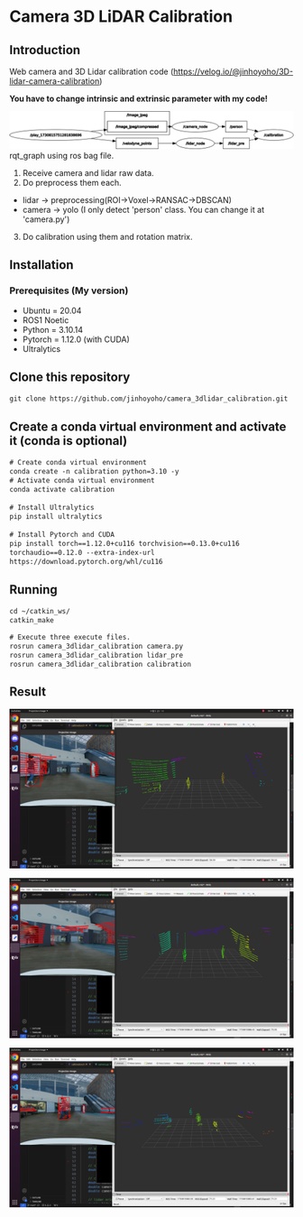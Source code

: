 # Camera 3D LiDAR Calibration

## Introduction

Web camera and 3D Lidar calibration code
(https://velog.io/@jinhoyoho/3D-lidar-camera-calibration)

**You have to change intrinsic and extrinsic parameter with my code!**

![rqt_graph](./jpg/rqt_graph.png)
rqt_graph using ros bag file.
1. Receive camera and lidar raw data.
2. Do preprocess them each.
- lidar -> preprocessing(ROI->Voxel->RANSAC->DBSCAN)
- camera -> yolo (I only detect 'person' class. You can change it at 'camera.py')
3. Do calibration using them and rotation matrix.

## Installation

### Prerequisites (My version)

- Ubuntu = 20.04
- ROS1 Noetic
- Python = 3.10.14
- Pytorch = 1.12.0 (with CUDA)
- Ultralytics

## Clone this repository

```Shell
git clone https://github.com/jinhoyoho/camera_3dlidar_calibration.git
```

## Create a conda virtual environment and activate it (conda is optional)

```Shell
# Create conda virtual environment
conda create -n calibration python=3.10 -y
# Activate conda virtual environment
conda activate calibration

# Install Ultralytics
pip install ultralytics

# Install Pytorch and CUDA
pip install torch==1.12.0+cu116 torchvision==0.13.0+cu116 torchaudio==0.12.0 --extra-index-url https://download.pytorch.org/whl/cu116

```

## Running

```Shell
cd ~/catkin_ws/
catkin_make
```

```Shell
# Execute three execute files.
rosrun camera_3dlidar_calibration camera.py
rosrun camera_3dlidar_calibration lidar_pre
rosrun camera_3dlidar_calibration calibration
```

## Result

![result1](./jpg/result1.png)

![result1](./jpg/result2.png)

![result1](./jpg/result3.png)
